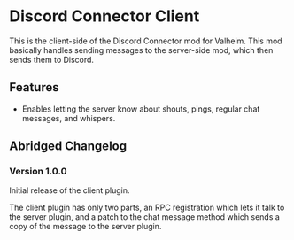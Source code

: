 # Discord Connector Client

This is the client-side of the Discord Connector mod for Valheim. This mod basically handles sending messages to the
server-side mod, which then sends them to Discord.

## Features

- Enables letting the server know about shouts, pings, regular chat messages, and whispers.

## Abridged Changelog

### Version 1.0.0

Initial release of the client plugin.

The client plugin has only two parts, an RPC registration which lets it talk to the server plugin, and a patch to the
chat message method which sends a copy of the message to the server plugin.